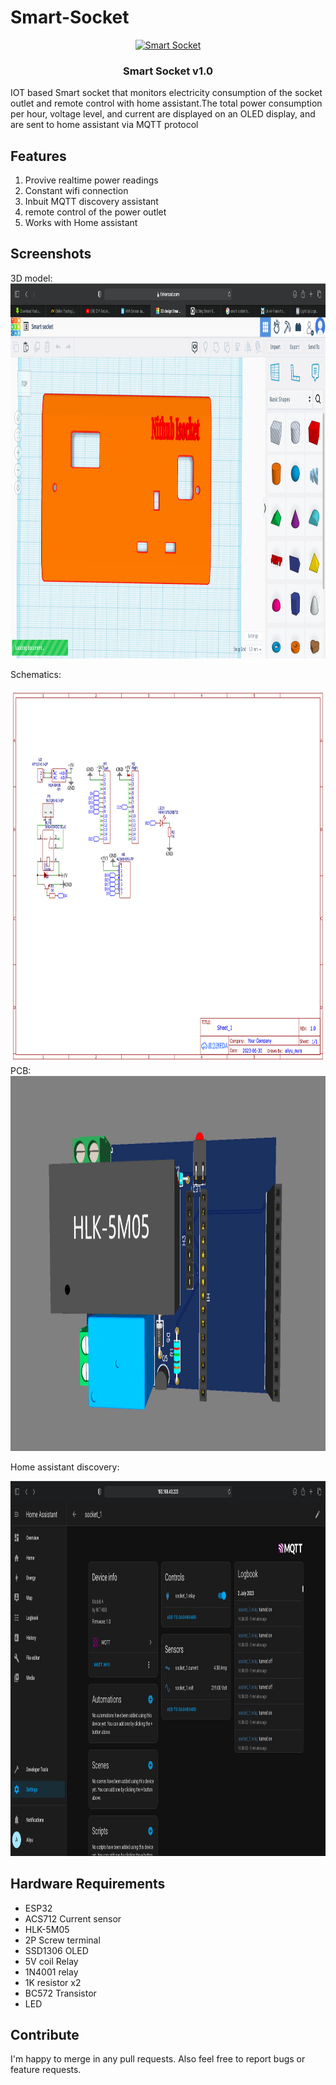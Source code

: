 # Smart-Socket

<p align="center">
    <a href="" rel="noopener">
        <img width=200px height=200px src = "https://www.qualityimprint.com/cdn/shop/products/Q143911-wifi-smart-plugs-with-logo-1_large.jpg?v=1570048495" alt="Smart Socket">
    </a>
</p>

<h3 align="center">Smart Socket v1.0</h3>



IOT based Smart socket that monitors electricity consumption of the socket outlet and remote control with home assistant.The total power consumption per hour, voltage level, and current are displayed on an OLED display, and are sent to home assistant via MQTT protocol

## Features

1. Provive realtime power readings
2. Constant wifi connection
3. Inbuit MQTT discovery assistant
4. remote control of the power outlet
5. Works with Home assistant






## Screenshots

3D model:
<a href="" rel="noopener">
        <img width=1000px height=600px src = "https://github.com/aliyou-sn/Smart-Socket/blob/main/images/socket3d.png" alt="Smart Socket">
    </a>

Schematics:

<a href="" rel="noopener">
        <img width=1000px height=600px src = "https://github.com/aliyou-sn/Smart-Socket/blob/main/images/Schematic_Isocket.png" alt="Smart Socket">
    </a>
PCB:

<a href="" rel="noopener">
        <img width=1000px height=600px src = "https://github.com/aliyou-sn/Smart-Socket/blob/main/images/PCB3D.png" alt="Smart Socket">
    </a>

Home assistant discovery:


<a href="https://github.com/Savjee/home-energy-monitor" rel="noopener">
        <img width=1000px height=600px src = "https://github.com/aliyou-sn/Smart-Socket/blob/main/images/HA.png">
    </a>

## Hardware Requirements

* ESP32
* ACS712 Current sensor
* HLK-5M05
* 2P Screw terminal
* SSD1306 OLED
* 5V coil Relay
* 1N4001 relay
* 1K resistor x2
* BC572 Transistor
* LED





## Contribute

I'm happy to merge in any pull requests. Also feel free to report bugs or feature requests.
